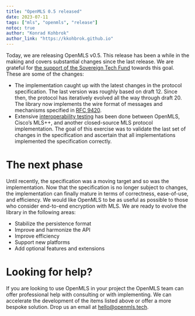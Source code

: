 ```yaml
---
title: "OpenMLS 0.5 released"
date: 2023-07-11
tags: ["mls", "openmls", "release"]
notoc: true
author: "Konrad Kohbrok"
author_link: "https://kkohbrok.github.io"
---
```


Today, we are releasing OpenMLS v0.5. This release has been a while in the making and covers substantial changes since the last release. We are grateful for [the support of the Sovereign Tech Fund] towards this goal. These are some of the changes:

- The implementation caught up with the latest changes in the protocol specification. The last version was roughly based on draft 12. Since then, the protocol has iteratively evolved all the way through draft 20. The library now implements the wire format of messages and mechanisms specified in [RFC 9420].
- Extensive [interoperability testing] has been done between OpenMLS, Cisco’s MLS++, and another closed-source MLS protocol implementation. The goal of this exercise was to validate the last set of changes in the specification and ascertain that all implementations implemented the specification correctly.

# The next phase

Until recently, the specification was a moving target and so was the implementation. Now that the specification is no longer subject to changes, the implementation can finally mature in terms of correctness, ease-of-use, and efficiency. 
We would like OpenMLS to be as useful as possible to those who consider end-to-end encryption with MLS. We are ready to evolve the library in the following areas:
- Stabilize the persistence format
- Improve and harmonize the API
- Improve efficiency
- Support new platforms
- Add optional features and extensions

# Looking for help?

If you are looking to use OpenMLS in your project the OpenMLS team can offer professional help with consulting or with implementing. We can accelerate the development of the items listed above or offer a more bespoke solution. Drop us an email at [hello@openmls.tech].


[the support of the Sovereign Tech Fund]: https://openmls.tech/blog/2022-10-19-update/
[RFC 9420]: https://datatracker.ietf.org/doc/html/rfc9420
[interoperability testing]: https://github.com/mlswg/mls-implementations
[hello@openmls.tech]: mailto:hello@openmls.tech
